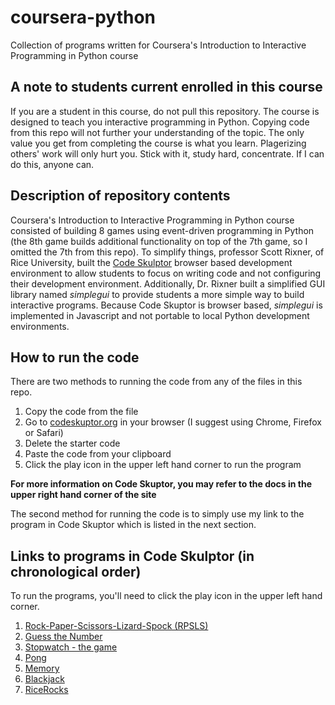 coursera-python
===============

Collection of programs written for Coursera's Introduction to Interactive Programming in Python course

A note to students current enrolled in this course
--------------------------------------------------
If you are a student in this course, do not pull this repository. The course is designed to teach you interactive programming in Python. Copying code from this repo will not further your understanding of the topic. The only value you get from completing the course is what you learn. Plagerizing others' work will only hurt you. Stick with it, study hard, concentrate. If I can do this, anyone can.

Description of repository contents
----------------------------------
Coursera's Introduction to Interactive Programming in Python course consisted of building 8 games using event-driven programming in Python (the 8th game builds additional functionality on top of the 7th game, so I omitted the 7th from this repo). To simplify things, professor Scott Rixner, of Rice University, built the [Code Skulptor](http://www.codeskulptor.org) browser based development environment to allow students to focus on writing code and not configuring their development environment. Additionally, Dr. Rixner built a simplified GUI library named <i>simplegui</i> to provide students a more simple way to build interactive programs. Because Code Skuptor is browser based, <i>simplegui</i> is implemented in Javascript and not portable to local Python development environments.

How to run the code
-------------------
There are two methods to running the code from any of the files in this repo.

1. Copy the code from the file
2. Go to [codeskuptor.org](http://www.codeskulptor.org) in your browser (I suggest using Chrome, Firefox or Safari)
3. Delete the starter code
4. Paste the code from your clipboard
5. Click the play icon in the upper left hand corner to run the program

**For more information on Code Skuptor, you may refer to the docs in the upper right hand corner of the site**

The second method for running the code is to simply use my link to the program in Code Skuptor which is listed in the next section.

Links to programs in Code Skulptor (in chronological order)
-----------------------------------------------------------
To run the programs, you'll need to click the play icon in the upper left hand corner.

1. [Rock-Paper-Scissors-Lizard-Spock (RPSLS)](http://www.codeskulptor.org/#user20_IZNNcRCVgK_10.py)
2. [Guess the Number](http://www.codeskulptor.org/#user21_HlwICLPRe8s3X8v.py)
3. [Stopwatch - the game](http://www.codeskulptor.org/#user22_ylpQnpHfHApDPlk.py)
4. [Pong](http://www.codeskulptor.org/#user22_8A0lN6eGoNgsis6.py)
5. [Memory](http://www.codeskulptor.org/#user24_PgH9QVA79JiaZkh.py)
6. [Blackjack](http://www.codeskulptor.org/#user26_jYk8KCtDl6plqbi.py)
7. [RiceRocks](http://www.codeskulptor.org/#user27_TQQsVk8KNu4tu0b.py)
